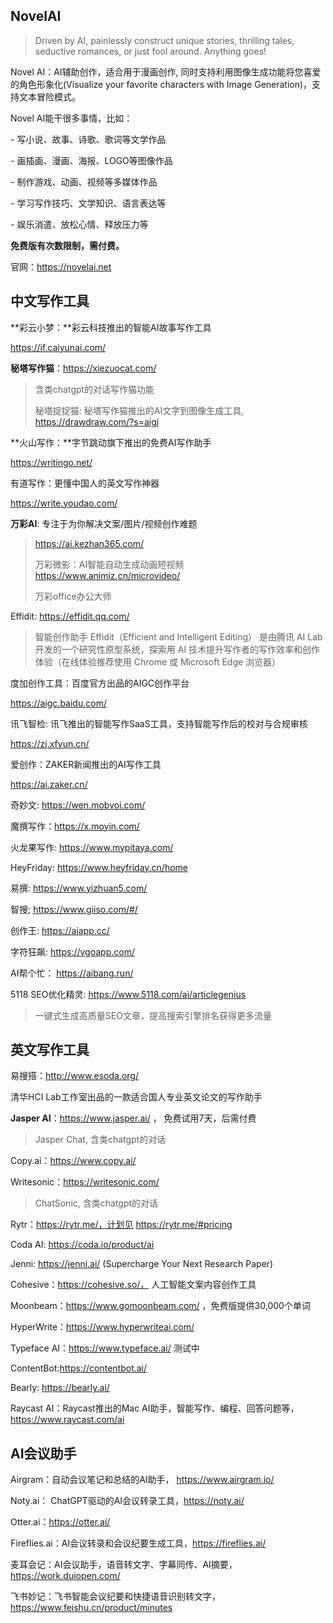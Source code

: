 ## NovelAI

> Driven by AI, painlessly construct unique stories, thrilling tales, seductive romances, or just fool around. Anything goes!

Novel AI：AI辅助创作，适合用于漫画创作, 同时支持利用图像生成功能将您喜爱的角色形象化(Visualize your favorite characters with Image Generation)，支持文本冒险模式。

Novel AI能干很多事情，比如：

\- 写小说、故事、诗歌、歌词等文学作品

\- 画插画、漫画、海报、LOGO等图像作品

\- 制作游戏、动画、视频等多媒体作品

\- 学习写作技巧、文学知识、语言表达等

\- 娱乐消遣、放松心情、释放压力等

**免费版有次数限制，需付费。**

官网：https://novelai.net

## 中文写作工具

**彩云小梦：**彩云科技推出的智能AI故事写作工具

https://if.caiyunai.com/

**秘塔写作猫**：https://xiezuocat.com/

> 含类chatgpt的对话写作猫功能
>
> 秘塔捉捉猫: 秘塔写作猫推出的AI文字到图像生成工具, https://drawdraw.com/?s=aigj

**火山写作：**字节跳动旗下推出的免费AI写作助手

https://writingo.net/

有道写作：更懂中国人的英文写作神器

https://write.youdao.com/

**万彩AI**: 专注于为你解决文案/图片/视频创作难题

> https://ai.kezhan365.com/
>
> 万彩微影：AI智能自动生成动画短视频 https://www.animiz.cn/microvideo/
>
> 万彩office办公大师

Effidit: https://effidit.qq.com/

> 智能创作助手 Effidit（Efficient and Intelligent Editing） 是由腾讯 AI Lab 开发的一个研究性原型系统，探索用 AI 技术提升写作者的写作效率和创作体验（在线体验推荐使用 Chrome 或 Microsoft Edge 浏览器）

度加创作工具：百度官方出品的AIGC创作平台

https://aigc.baidu.com/

讯飞智检: 讯飞推出的智能写作SaaS工具，支持智能写作后的校对与合规审核

https://zj.xfyun.cn/

爱创作：ZAKER新闻推出的AI写作工具

https://ai.zaker.cn/

奇妙文: https://wen.mobvoi.com/

魔撰写作：https://x.moyin.com/

火龙果写作: https://www.mypitaya.com/

HeyFriday: https://www.heyfriday.cn/home

易撰:  https://www.yizhuan5.com/

智搜;  https://www.giiso.com/#/

创作王: https://aiapp.cc/

字符狂飙: https://vgoapp.com/

AI帮个忙： https://aibang.run/

5118 SEO优化精灵: https://www.5118.com/ai/articlegenius

> 一键式生成高质量SEO文章，提高搜索引擎排名获得更多流量

## 英文写作工具

易搜搭：http://www.esoda.org/

清华HCI Lab工作室出品的一款适合国人专业英文论文的写作助手

**Jasper AI**：https://www.jasper.ai/ ， 免费试用7天，后需付费

> Jasper Chat, 含类chatgpt的对话

Copy.ai：https://www.copy.ai/

Writesonic：https://writesonic.com/

> ChatSonic, 含类chatgpt的对话

Rytr：https://rytr.me/，计划见 https://rytr.me/#pricing

Coda AI: https://coda.io/product/ai

Jenni: https://jenni.ai/ (Supercharge Your Next Research Paper)

Cohesive：https://cohesive.so/， 人工智能文案内容创作工具

Moonbeam：https://www.gomoonbeam.com/ ，免费版提供30,000个单词

HyperWrite：https://www.hyperwriteai.com/

Typeface AI：https://www.typeface.ai/ 测试中

ContentBot:https://contentbot.ai/

Bearly: https://bearly.ai/

Raycast AI：Raycast推出的Mac AI助手，智能写作、编程、回答问题等，https://www.raycast.com/ai

## AI会议助手

Airgram：自动会议笔记和总结的AI助手， https://www.airgram.io/

Noty.ai： ChatGPT驱动的AI会议转录工具，https://noty.ai/

Otter.ai：https://otter.ai/

Fireflies.ai：AI会议转录和会议纪要生成工具，https://fireflies.ai/

麦耳会记：AI会议助手，语音转文字、字幕同传、AI摘要，https://work.duiopen.com/

飞书妙记：飞书智能会议纪要和快捷语音识别转文字，https://www.feishu.cn/product/minutes

